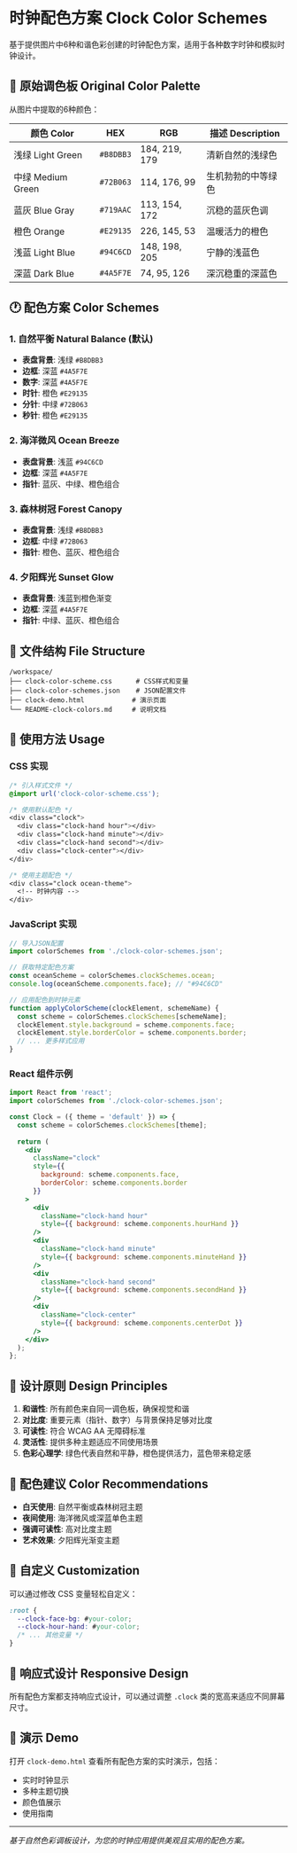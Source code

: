 # 时钟配色方案 Clock Color Schemes

基于提供图片中6种和谐色彩创建的时钟配色方案，适用于各种数字时钟和模拟时钟设计。

## 🎨 原始调色板 Original Color Palette

从图片中提取的6种颜色：

| 颜色 Color | HEX | RGB | 描述 Description |
|------------|-----|-----|------------------|
| 浅绿 Light Green | `#B8DBB3` | 184, 219, 179 | 清新自然的浅绿色 |
| 中绿 Medium Green | `#72B063` | 114, 176, 99 | 生机勃勃的中等绿色 |
| 蓝灰 Blue Gray | `#719AAC` | 113, 154, 172 | 沉稳的蓝灰色调 |
| 橙色 Orange | `#E29135` | 226, 145, 53 | 温暖活力的橙色 |
| 浅蓝 Light Blue | `#94C6CD` | 148, 198, 205 | 宁静的浅蓝色 |
| 深蓝 Dark Blue | `#4A5F7E` | 74, 95, 126 | 深沉稳重的深蓝色 |

## 🕐 配色方案 Color Schemes

### 1. 自然平衡 Natural Balance (默认)
- **表盘背景**: 浅绿 `#B8DBB3`
- **边框**: 深蓝 `#4A5F7E`
- **数字**: 深蓝 `#4A5F7E`
- **时针**: 橙色 `#E29135`
- **分针**: 中绿 `#72B063`
- **秒针**: 橙色 `#E29135`

### 2. 海洋微风 Ocean Breeze
- **表盘背景**: 浅蓝 `#94C6CD`
- **边框**: 深蓝 `#4A5F7E`
- **指针**: 蓝灰、中绿、橙色组合

### 3. 森林树冠 Forest Canopy
- **表盘背景**: 浅绿 `#B8DBB3`
- **边框**: 中绿 `#72B063`
- **指针**: 橙色、蓝灰、橙色组合

### 4. 夕阳辉光 Sunset Glow
- **表盘背景**: 浅蓝到橙色渐变
- **边框**: 深蓝 `#4A5F7E`
- **指针**: 中绿、蓝灰、橙色组合

## 📁 文件结构 File Structure

```
/workspace/
├── clock-color-scheme.css      # CSS样式和变量
├── clock-color-schemes.json    # JSON配置文件
├── clock-demo.html            # 演示页面
└── README-clock-colors.md     # 说明文档
```

## 🚀 使用方法 Usage

### CSS 实现
```css
/* 引入样式文件 */
@import url('clock-color-scheme.css');

/* 使用默认配色 */
<div class="clock">
  <div class="clock-hand hour"></div>
  <div class="clock-hand minute"></div>
  <div class="clock-hand second"></div>
  <div class="clock-center"></div>
</div>

/* 使用主题配色 */
<div class="clock ocean-theme">
  <!-- 时钟内容 -->
</div>
```

### JavaScript 实现
```javascript
// 导入JSON配置
import colorSchemes from './clock-color-schemes.json';

// 获取特定配色方案
const oceanScheme = colorSchemes.clockSchemes.ocean;
console.log(oceanScheme.components.face); // "#94C6CD"

// 应用配色到时钟元素
function applyColorScheme(clockElement, schemeName) {
  const scheme = colorSchemes.clockSchemes[schemeName];
  clockElement.style.background = scheme.components.face;
  clockElement.style.borderColor = scheme.components.border;
  // ... 更多样式应用
}
```

### React 组件示例
```jsx
import React from 'react';
import colorSchemes from './clock-color-schemes.json';

const Clock = ({ theme = 'default' }) => {
  const scheme = colorSchemes.clockSchemes[theme];
  
  return (
    <div 
      className="clock"
      style={{
        background: scheme.components.face,
        borderColor: scheme.components.border
      }}
    >
      <div 
        className="clock-hand hour"
        style={{ background: scheme.components.hourHand }}
      />
      <div 
        className="clock-hand minute"
        style={{ background: scheme.components.minuteHand }}
      />
      <div 
        className="clock-hand second"
        style={{ background: scheme.components.secondHand }}
      />
      <div 
        className="clock-center"
        style={{ background: scheme.components.centerDot }}
      />
    </div>
  );
};
```

## 🎯 设计原则 Design Principles

1. **和谐性**: 所有颜色来自同一调色板，确保视觉和谐
2. **对比度**: 重要元素（指针、数字）与背景保持足够对比度
3. **可读性**: 符合 WCAG AA 无障碍标准
4. **灵活性**: 提供多种主题适应不同使用场景
5. **色彩心理学**: 绿色代表自然和平静，橙色提供活力，蓝色带来稳定感

## 🌈 配色建议 Color Recommendations

- **白天使用**: 自然平衡或森林树冠主题
- **夜间使用**: 海洋微风或深蓝单色主题
- **强调可读性**: 高对比度主题
- **艺术效果**: 夕阳辉光渐变主题

## 🔧 自定义 Customization

可以通过修改 CSS 变量轻松自定义：

```css
:root {
  --clock-face-bg: #your-color;
  --clock-hour-hand: #your-color;
  /* ... 其他变量 */
}
```

## 📱 响应式设计 Responsive Design

所有配色方案都支持响应式设计，可以通过调整 `.clock` 类的宽高来适应不同屏幕尺寸。

## 🎨 演示 Demo

打开 `clock-demo.html` 查看所有配色方案的实时演示，包括：
- 实时时钟显示
- 多种主题切换
- 颜色值展示
- 使用指南

---

*基于自然色彩调板设计，为您的时钟应用提供美观且实用的配色方案。*